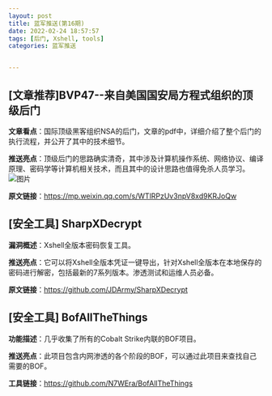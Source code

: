 ```yaml
---
layout: post
title: 蓝军推送(第16期)
date: 2022-02-24 18:57:57
tags: [后门, Xshell, tools]
categories: 蓝军推送


---
```


## [文章推荐]BVP47--来自美国国安局方程式组织的顶级后门

**文章看点**：国际顶级黑客组织NSA的后门，文章的pdf中，详细介绍了整个后门的执行流程，并公开了其中的技术细节。

**推送亮点**：顶级后门的思路确实清奇，其中涉及计算机操作系统、网络协议、编译原理、密码学等计算机相关技术，而且其中的设计思路也值得免杀人员学习。
![图片](https://wiki-oss.s3.cn-north-1.jdcloud-oss.com/2022/02/70f74b92f86edf0b0e44f139736477c2.png)

**原文链接**：https://mp.weixin.qq.com/s/WTlRPzUv3npV8xd9KRJoQw

## [安全工具] SharpXDecrypt

**漏洞概述**：Xshell全版本密码恢复工具。

**推送亮点**：它可以将Xshell全版本凭证一键导出，针对Xshell全版本在本地保存的密码进行解密，包括最新的7系列版本。渗透测试和运维人员必备。

**原文链接**：https://github.com/JDArmy/SharpXDecrypt

## [安全工具] BofAllTheThings

**功能描述**：几乎收集了所有的Cobalt Strike内联的BOF项目。

**推送亮点**：此项目包含内网渗透的各个阶段的BOF，可以通过此项目来查找自己需要的BOF。

**工具链接**：https://github.com/N7WEra/BofAllTheThings

